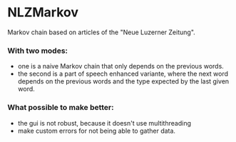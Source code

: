 # NLZMarkov
Markov chain based on articles of the "Neue Luzerner Zeitung".

### With two modes:
* one is a naive Markov chain that only depends on the previous words.
* the second is a part of speech enhanced variante, where the next word depends on the previous words and the type expected by the last given word.




### What possible to make better:
* the gui is not robust, because it doesn't use multithreading
* make custom errors for not being able to gather data.

